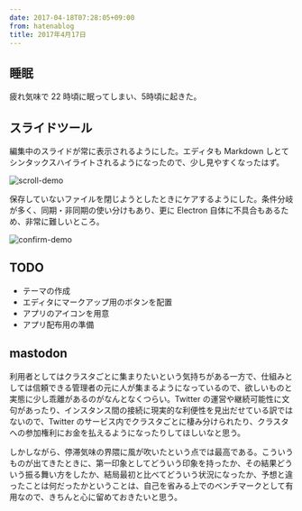 ```yaml
---
date: 2017-04-18T07:28:05+09:00
from: hatenablog
title: 2017年4月17日
---
```

## 睡眠

疲れ気味で 22 時頃に眠ってしまい、5時頃に起きた。

## スライドツール

編集中のスライドが常に表示されるようにした。エディタも Markdown しとてシンタックスハイライトされるようになったので、少し見やすくなったはず。

![scroll-demo](https://cloud.githubusercontent.com/assets/111689/25106544/041705b4-2405-11e7-91ae-7abfa05b4128.gif)

保存していないファイルを閉じようとしたときにケアするようにした。条件分岐が多く、同期・非同期の使い分けもあり、更に Electron 自体に不具合もあるため、非常に難しいところ。

![confirm-demo](https://cloud.githubusercontent.com/assets/111689/25107060/11d49614-2408-11e7-9bda-423e91436e85.gif)

## TODO

- テーマの作成
- エディタにマークアップ用のボタンを配置
- アプリのアイコンを用意
- アプリ配布用の準備

## mastodon

利用者としてはクラスタごとに集まりたいという気持ちがある一方で、仕組みとしては信頼できる管理者の元に人が集まるようになっているので、欲しいものと実態に少し乖離があるのがなんとなくつらい。Twitter の運営や継続可能性に文句があったり、インスタンス間の接続に現実的な利便性を見出だせている訳ではないので、Twitter のサービス内でクラスタごとに棲み分けられたり、クラスタへの参加権利にお金を払えるようになったりしてほしいなと思う。

しかしながら、停滞気味の界隈に風が吹いたという点では最高である。こういうものが出てきたときに、第一印象としてどういう印象を持ったか、その結果どういう振る舞い方をしたか、結局最初と比べてどういう状況になったか、予想と違ったことは何だったかということは、自己を省みる上でのベンチマークとして有用なので、きちんと心に留めておきたいと思う。

